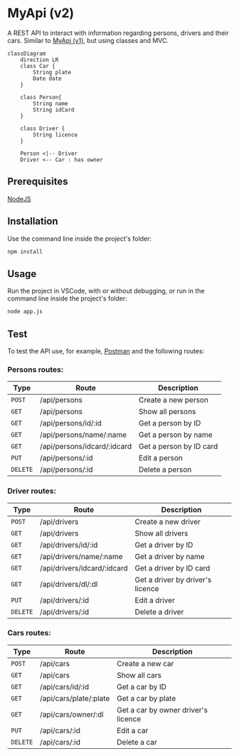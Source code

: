 # MyApi (v2)
A REST API to interact with information regarding persons, drivers and their cars.
Similar to [MyApi (v1)](https://github.com/catarinafoliveira/myApi_v1), but using classes and MVC.

```mermaid
classDiagram
    direction LR
    class Car {
        String plate
        Date date
    }
    
    class Person{
        String name
        String idCard
    }

    class Driver {
        String licence
    }

    Person <|-- Driver 
    Driver <-- Car : has owner
```

## Prerequisites
[NodeJS](https://nodejs.org/en/download/prebuilt-installer/current)

## Installation
Use the command line inside the project's folder:

```bash
npm install
```

## Usage
Run the project in VSCode, with or without debugging, or run in the command line inside the project's folder:

```bash
node app.js
```

## Test
To test the API use, for example,
[Postman](https://www.postman.com/downloads/) and the following routes:

### Persons routes:
| Type     | Route        | Description         |
| ----     | -----        | -----------         |
| `POST`   | /api/persons | Create a new person |
| `GET`    | /api/persons | Show all persons    |
| `GET`    | /api/persons/id/:id | Get a person by ID |
| `GET`    | /api/persons/name/:name | Get a person by name |
| `GET`    | /api/persons/idcard/:idcard | Get a person by ID card |
| `PUT`    | /api/persons/:id | Edit a person |
| `DELETE` | /api/persons/:id | Delete a person |

### Driver routes:
| Type     | Route        | Description         |
| ----     | -----        | -----------         |
| `POST`   | /api/drivers | Create a new driver |
| `GET`    | /api/drivers | Show all drivers    |
| `GET`    | /api/drivers/id/:id | Get a driver by ID |
| `GET`    | /api/drivers/name/:name | Get a driver by name |
| `GET`    | /api/drivers/idcard/:idcard | Get a driver by ID card |
| `GET`    | /api/drivers/dl/:dl | Get a driver by driver's licence |
| `PUT`    | /api/drivers/:id | Edit a driver |
| `DELETE` | /api/drivers/:id | Delete a driver |

### Cars routes:
| Type     | Route        | Description         |
| ----     | -----        | -----------         |
| `POST`   | /api/cars | Create a new car |
| `GET`    | /api/cars | Show all cars    |
| `GET`    | /api/cars/id/:id | Get a car by ID |
| `GET`    | /api/cars/plate/:plate | Get a car by plate |
| `GET`    | /api/cars/owner/:dl | Get a car by owner driver's licence |
| `PUT`    | /api/cars/:id | Edit a car |
| `DELETE` | /api/cars/:id | Delete a car |
